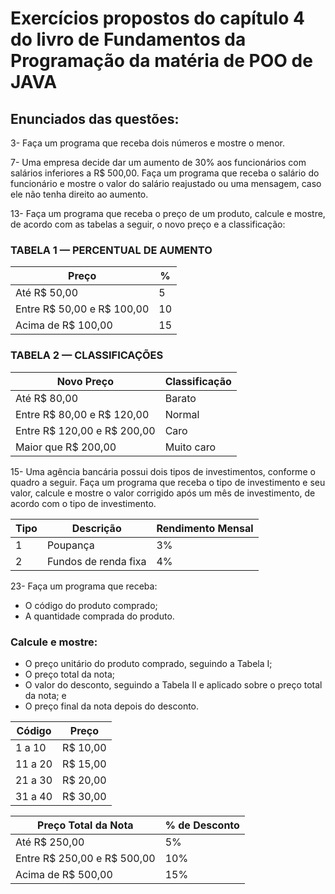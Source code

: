 # Exercícios propostos do capítulo 4 do livro de Fundamentos da Programação da matéria de POO de JAVA

## Enunciados das questões:
3- Faça um programa que receba dois números e mostre o menor.

7- Uma empresa decide dar um aumento de 30% aos funcionários com salários inferiores a R$ 500,00. Faça um programa que receba o salário do funcionário e mostre o valor do salário reajustado ou uma mensagem, caso ele não tenha direito ao aumento.

13- Faça um programa que receba o preço de um produto, calcule e mostre, de acordo com as tabelas a seguir, o novo preço e a classificação:

### TABELA 1 — PERCENTUAL DE AUMENTO
| Preço                            | %               |
|----------------------------------|-----------------|
| Até R$ 50,00                     | 5               |     
| Entre R$ 50,00 e R$ 100,00       | 10              |     
| Acima de R$ 100,00               | 15              |     

### TABELA 2 — CLASSIFICAÇÕES 
| Novo Preço                       | Classificação   |
|----------------------------------|-----------------|
| Até R$ 80,00                     | Barato          |     
| Entre R$ 80,00 e R$ 120,00       | Normal          |     
| Entre R$ 120,00 e R$ 200,00      | Caro            |     
| Maior que R$ 200,00              | Muito caro      |     

15- Uma agência bancária possui dois tipos de investimentos, conforme o quadro a seguir. Faça um programa que receba o tipo de investimento e seu valor, calcule e mostre o valor corrigido após um mês de investimento, de acordo com o tipo de investimento.

| Tipo                    | Descrição             | Rendimento Mensal |
|-------------------------|-----------------------|-------------------|
| 1                       | Poupança              | 3%                |
| 2                       | Fundos de renda fixa  | 4%                |

23- Faça um programa que receba:

- O código do produto comprado;
- A quantidade comprada do produto.

### Calcule e mostre:
- O preço unitário do produto comprado, seguindo a Tabela I;
- O preço total da nota;
- O valor do desconto, seguindo a Tabela II e aplicado sobre o preço total da nota; e
- O preço final da nota depois do desconto.

| Código  | Preço    |
|---------|----------|
| 1 a 10  | R$ 10,00 |
| 11 a 20 | R$ 15,00 |
| 21 a 30 | R$ 20,00 |
| 31 a 40 | R$ 30,00 |

| Preço Total da Nota          | % de Desconto |
|------------------------------|---------------|
| Até R$ 250,00                | 5%            |
| Entre R$ 250,00 e R$ 500,00  | 10%           |
| Acima de R$ 500,00           | 15%           |
